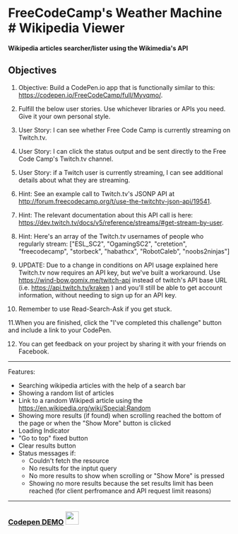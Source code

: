 # FreeCodeCamp's Weather Machine # Wikipedia Viewer
#### Wikipedia articles searcher/lister using the Wikimedia's API
## Objectives



1. Objective: Build a CodePen.io app that is functionally similar to this: https://codepen.io/FreeCodeCamp/full/Myvqmo/.

2. Fulfill the below user stories. Use whichever libraries or APIs you need. Give it your own personal style.

3. User Story: I can see whether Free Code Camp is currently streaming on Twitch.tv.

4. User Story: I can click the status output and be sent directly to the Free Code Camp's Twitch.tv channel.

5. User Story: if a Twitch user is currently streaming, I can see additional details about what they are streaming.

6. Hint: See an example call to Twitch.tv's JSONP API at http://forum.freecodecamp.org/t/use-the-twitchtv-json-api/19541.

7. Hint: The relevant documentation about this API call is here: https://dev.twitch.tv/docs/v5/reference/streams/#get-stream-by-user.

8. Hint: Here's an array of the Twitch.tv usernames of people who regularly stream: ["ESL_SC2", "OgamingSC2", "cretetion", "freecodecamp", "storbeck", "habathcx", "RobotCaleb", "noobs2ninjas"]

9. UPDATE: Due to a change in conditions on API usage explained here Twitch.tv now requires an API key, but we've built a workaround. Use https://wind-bow.gomix.me/twitch-api instead of twitch's API base URL (i.e. https://api.twitch.tv/kraken ) and you'll still be able to get account information, without needing to sign up for an API key.

10. Remember to use Read-Search-Ask if you get stuck.

11.When you are finished, click the "I've completed this challenge" button and include a link to your CodePen.

12. You can get feedback on your project by sharing it with your friends on Facebook.

---
Features:
- Searching wikipedia articles with the help of a search bar
- Showing a random list of articles
- Link to a random Wikipedi article using the https://en.wikipedia.org/wiki/Special:Random
- Showing more results (if found) when scrolling reached the bottom of the page or when the "Show More" button is clicked
- Loading Indicator
- "Go to top" fixed button
- Clear results button
- Status messages if: 
  * Couldn't fetch the resource
  * No results for the inptut query
  * No more results to show when scrolling or "Show More" is pressed
  * Showing no more results because the set results limit has been reached (for client perfromance and API request limit reasons)








---

###  <a href="https://codepen.io/Slitthe/pen/VrXYQL" target="_blank">Codepen DEMO</a> <img src="https://cdn1.iconfinder.com/data/icons/simple-icons/256/codepen-256-black.png" height="30">
